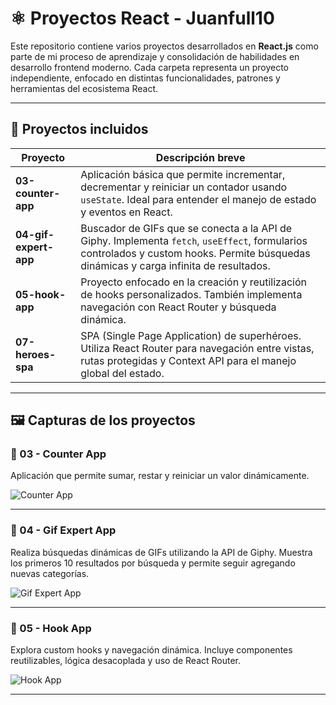 # ⚛️ Proyectos React - Juanfull10

Este repositorio contiene varios proyectos desarrollados en **React.js** como parte de mi proceso de aprendizaje y consolidación de habilidades en desarrollo frontend moderno. Cada carpeta representa un proyecto independiente, enfocado en distintas funcionalidades, patrones y herramientas del ecosistema React.

---

## 📁 Proyectos incluidos

| Proyecto              | Descripción breve |
|-----------------------|-------------------|
| **03-counter-app**    | Aplicación básica que permite incrementar, decrementar y reiniciar un contador usando `useState`. Ideal para entender el manejo de estado y eventos en React. |
| **04-gif-expert-app** | Buscador de GIFs que se conecta a la API de Giphy. Implementa `fetch`, `useEffect`, formularios controlados y custom hooks. Permite búsquedas dinámicas y carga infinita de resultados. |
| **05-hook-app**       | Proyecto enfocado en la creación y reutilización de hooks personalizados. También implementa navegación con React Router y búsqueda dinámica. |
| **07-heroes-spa**     | SPA (Single Page Application) de superhéroes. Utiliza React Router para navegación entre vistas, rutas protegidas y Context API para el manejo global del estado. |

---

## 🖼️ Capturas de los proyectos

### 🔢 03 - Counter App

Aplicación que permite sumar, restar y reiniciar un valor dinámicamente.

![Counter App](https://github.com/user-attachments/assets/cc0f8d70-71b0-4fcf-afa8-2fa1a5f9ced5)

---

### 🎯 04 - Gif Expert App

Realiza búsquedas dinámicas de GIFs utilizando la API de Giphy. Muestra los primeros 10 resultados por búsqueda y permite seguir agregando nuevas categorías.

![Gif Expert App](https://github.com/user-attachments/assets/45b37035-8186-4883-b2b8-b7a30c13340a)

---

### 🧩 05 - Hook App

Explora custom hooks y navegación dinámica. Incluye componentes reutilizables, lógica desacoplada y uso de React Router.

![Hook App](https://github.com/user-attachments/assets/d0c1bb97-cb6a-418c-9b6a-bda9ea128426)

---


